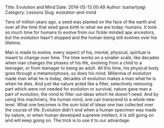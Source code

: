 Title: Evolution and Mind
Date: 2014-05-13 00:49
Author: tushartyagi
Category: Lessons
Slug: evolution-and-mind

Tens of million years ago, a seed was planted on the face of the earth
and over all the time that seed gave birth to what we are today: humans.
It took so much time for humans to evolve from our fickle minded ape
ancestors, but the evolution hasn't stopped and the human being still
evolves over his lifetime.

Man is made to evolve, every aspect of his, mental, physical, spiritual
is meant to change over time. The time works on a smaller scale, like
decades when man changes the phases of his life, evolving from a child
to a teenager, or from teenager to being an adult. All this time, his
physical body goes through a metamorphosis, so does his mind. Millennia
of evolution made man what he is today, decades of evolution makes a man
what he is when he dies. And just like nature acted like a filter,
selectively removing part which were not needed for evolution or
survival, nature gave man a part of evolution, the mind to filter out
ideas which he doesn't need. And by using this machinery, the human
mind, one can transcend to a whole new level. What one becomes is the
sum total of ideas one has collected over the course of life. Evolution
didn't end when a human specimen was made by nature, or when human
developed supreme intellect, it is still going on and will keep going
on. The trick is to use it to our advantage.
